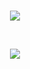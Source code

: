 
<div name="main" align="center">
  
  <br/>
  
  ![](https://komarev.com/ghpvc/?username=Nyaanity&color=de007e&label=Visitor+count)
  
  <br/>

  ![](https://streak-stats.demolab.com?user=ohiocode&theme=violet-dark)
  
  <br/>
  
</div>
